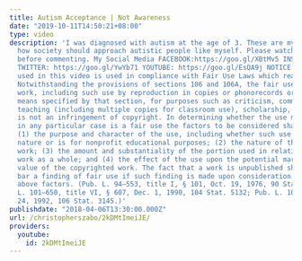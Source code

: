 ```yaml
---
title: Autism Acceptance | Not Awareness
date: "2019-10-11T14:50:21+08:00"
type: video
description: 'I was diagnosed with autism at the age of 3. These are my thoughts on
  how society should approach autistic people like myself. Please watch the full video
  before commenting. My Social Media FACEBOOK:https://goo.gl/XBtMv5 INSTAGRAM: https://goo.gl/bddaF2
  TWITTER: https://goo.gl/YwYb71 YOUTUBE: https://goo.gl/EsQA9j NOTICE All material
  used in this video is used in compliance with Fair Use Laws which reads as follows:
  Notwithstanding the provisions of sections 106 and 106A, the fair use of a copyrighted
  work, including such use by reproduction in copies or phonorecords or by any other
  means specified by that section, for purposes such as criticism, comment, news reporting,
  teaching (including multiple copies for classroom use), scholarship, or research,
  is not an infringement of copyright. In determining whether the use made of a work
  in any particular case is a fair use the factors to be considered shall include—
  (1) the purpose and character of the use, including whether such use is of a commercial
  nature or is for nonprofit educational purposes; (2) the nature of the copyrighted
  work; (3) the amount and substantiality of the portion used in relation to the copyrighted
  work as a whole; and (4) the effect of the use upon the potential market for or
  value of the copyrighted work. The fact that a work is unpublished shall not itself
  bar a finding of fair use if such finding is made upon consideration of all the
  above factors. (Pub. L. 94–553, title I, § 101, Oct. 19, 1976, 90 Stat. 2546; Pub.
  L. 101–650, title VI, § 607, Dec. 1, 1990, 104 Stat. 5132; Pub. L. 102–492, Oct.
  24, 1992, 106 Stat. 3145.)'
publishdate: "2018-04-06T13:30:00.000Z"
url: /christopherszabo/2kDMtImeiJE/
providers:
  youtube:
    id: 2kDMtImeiJE
---
```

